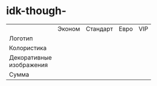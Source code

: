 # idk-though-

<html>
    <body>
        <main>
            <table>
                <tr>
                    <td></td>
                    <td>Эконом</td>
                    <td>Стандарт</td>
                    <td>Евро</td>
                    <td>VIP</td>
                </tr>
                <tr>
                    <td>Логотип</td>
                    <td></td>
                    <td></td>
                    <td></td>
                    <td></td>
                </tr>
                <tr>
                    <td>Колористика</td>
                    <td></td>
                    <td></td>
                    <td></td>
                    <td></td>
                </tr>
                <tr>
                    <td>Декоративные<br/>изображения</td>
                    <td></td>
                    <td></td>
                    <td></td>
                    <td></td>
                </tr>
                <tr>
                    <td>Сумма</td>
                    <td></td>
                    <td></td>
                    <td></td>
                    <td></td>
                </tr>
            </table>
        </main>
    </body>
</html>
